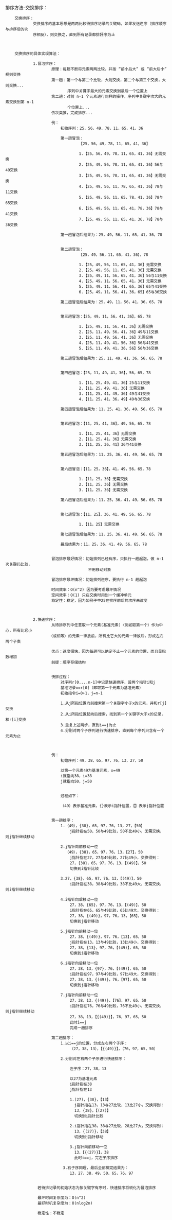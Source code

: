 排序方法-交换排序：


		交换排序：
				交换排序的基本思想是两两比较待排序记录的关键码，如果发送逆序（排序顺序与排序后的次
				序相反），则交换之，直到所有记录都排好序为止



		交换排序的具体实现算法：

				1.冒泡排序：
						原理：每趟不断将元素两两比较，并按 “前小后大” 或 “前大后小” 规则交换
						第一趟：第一个与第二个比较，大则交换，第二个与第三个交换，大则交换...
							   序列中关键字最大的元素交换到最后一个位置上
						第二趟：对前 n-1 个元素进行同样的操作，序列中关键字次大的元素交换到第 n-1 
							   个位置上...
						依次类推，完成排序...

						例：
							初始序列：25，56，49，78，11，65，41，36

							第一趟冒泡：
									【25，56，49，78，11，65，41，36】

									1.【25，56，49，78，11，65，41，36】无需交换
									2.【25，49，56，78，11，65，41，36】56与49交换
									3.【25，49，56，78，11，65，41，36】无需交换
									4.【25，49，56，11，78，65，41，36】78与11交换
									5.【25，49，56，11，65，78，41，36】78与65交换
									6.【25，49，56，11，65，41，78，36】78与41交换
									7.【25，49，56，11，65，41，36，78】78与36交换

							第一趟冒泡后结果为：25，49，56，11，65，41，36，78


							第二趟冒泡：
									【25，49，56，11，65，41，36】，78

									1.【25，49，56，11，65，41，36】无需交换
									2.【25，49，56，11，65，41，36】无需交换
									3.【25，49，11，56，65，41，36】56与11交换
									4.【25，49，11，56，65，41，36】无需交换
									5.【25，49，11，56，41，65，36】65与41交换
									6.【25，49，11，56，41，36，65】65与36交换

							第二趟冒泡后结果为：25，49，11，56，41，36，65，78


							第三趟冒泡：【25，49，11，56，41，36】，65，78

									1.【25，49，11，56，41，36】无需交换
									2.【25，11，49，56，41，36】49与11交换
									3.【25，11，49，56，41，36】无需交换
									4.【25，11，49，41，56，36】56与41交换
									5.【25，11，49，41，36，56】56与36交换

							第三趟冒泡后结果为：25，11，49，41，36，56，65，78


							第四趟冒泡：【25，11，49，41，36】，56，65，78

									1.【11，25，49，41，36】25与11交换
									2.【11，25，49，41，36】无需交换
									3.【11，25，41，49，36】49与41交换
									4.【11，25，41，36，49】49与36交换

							第四趟冒泡后结果为：11，25，41，36，49，56，65，78


							第五趟冒泡：【11，25，41，36】，49，56，65，78

									1.【11，25，41，36】无需交换
									2.【11，25，41，36】无需交换
									3.【11，25，36，41】36与41交换

							第五趟冒泡后结果为：11，25，36，41，49，56，65，78


							第六趟冒泡：【11，25，36】，41，49，56，65，78

									1.【11，25，36】无需交换
									2.【11，25，36】无需交换
									3.【11，25，36】无需交换

							第六趟冒泡后结果为：11，25，36，41，49，56，65，78


							第七趟冒泡：【11，25】，36，41，49，56，65，78

									1.【11，25】无需交换

							第七趟冒泡后结果为：11，25，36，41，49，56，65，78

							最后结果为：11，25，36，41，49，56，65，78


						冒泡排序最好情况：初始排列已经有序，只执行一趟起泡，做 n-1 次关键码比较，
										不用移动对象

						冒泡排序最坏情况：初始排列逆序，要执行 n-1 趟起泡

						时间效率：O(n^2) 因为要考虑最坏情况
						空间效率：O(1) 只在交换时用到一个缓冲单元
						稳定性：稳定，因为如例子中25在排序前后的次序未改变



				2.快速排序：
						从待排序列中任意取一个元素(基准元素)（例如取第一个）作为中心，所有比它小
					   （或相等）的元素一律放前，所有比它大的元素一律放后，形成左右两个子表

						优点：速度很快，因为每趟可以确定不止一个元素的位置，而且呈指数增加
						前提：顺序存储结构


						快排过程：
							对序列r[0....n-1]中记录快速排序，设两个指针i和j
							基准记录x=r[0]（即取第一个元素为基准元素）
							初始指令i=0+1，j=n-1

							1.从j所指位置向前搜索第一个关键字小于x的元素，并和r[j]交换
							2.从i所指位置起向后搜索，找到第一个关键字大于x的记录，和r[i]交换
							3.重复上述两步，直到i==j为止
							4.分别对两个子序列进行快速排序，直到每个序列只含有一个元素为止



						例：
							初始序列：49，38，65，97，76，13，27，50

							以第一个元素49为基准元素，x=49
							i就指向38，i=38
							j就指向50，j=50


							过程如下：

							（49）表示基准元素，{}表示i指针位置，【】表示j指针位置


						第一趟排序：
							1.（49），{38}，65，97，76，13，27，【50】
								j指针指在50，50与49比较，50不比49小，无需交换，则j指针继续移动

							2.j指针向前移动一位
							  （49），{38}，65，97，76，13，【27】，50
								j指针指在27，27与49比较，27比49小，交换得到：
							    27，{38}，65，97，76，13，【(49)】，50
								切换到i指针比较

							3.27，{38}，65，97，76，13，【(49)】，50
								i指针指在38，38与49比较，38不比49大，无需交换，则i指针继续移动

							4.i指针向后移动一位
								27，38，{65}，97，76，13，【(49)】，50
								i指针指在65，65与49比较，65比49大，交换得到：
								27，38，{(49)}，97，76，13，【65】，50
								切换到j指针移动

							5.j指针向前移动一位
								27，38，{(49)}，97，76，【13】，65，50
								j指针指在13，13与49比较，13比49小，交换得到：
								27，38，{13}，97，76，【(49)】，65，50
								切换到i指针移动

							6.i指针向后移动一位
								27，38，13，{97}，76，【(49)】，65，50
								i指针指在97，97与49比较，97比49大，交换得到：
								27，38，13，{(49)}，76，【97】，65，50
								切换到j指针移动

							7.j指针向前移动一位
								27，38，13，{(49)}，【76】，97，65，50
								i指针指在76，76与49比较，76不比49小，无需交换，则j指针继续移动
								27，38，13，【{(49)}】，76，97，65，50
								此时i==j
								完成一趟排序

						第二趟排序：
							1.以i==j的位置，分成左右两个子序：
								（27，38，13），【{(49)}】，（76，97，65，50）

							2.分别对左右两个子序进行快速排序：

								左子序：27，38，13

								以27为基准元素
								i指针指在38
								j指针指在13

								1.(27)，{38}，【13】
								  j指针指在13，13与27比较，13比27小，交换得到：
								  13，{38}，【(27)】
								  切换到i指针比较

								2.i指针指在38，38与27比较，28比27大，交换得到：
								  13，{(27)}，【38】
								  切换到j指针移动

								3.j指针向前移动一位
								  13，【{(27)}】，38
								  此时i==j，完左子序排序

							 3.右子序同理，最后全部排完结果为：
								13，27，38，49，50，65，76，97


				  若待排记录的初始状态为按关键字有序时，快速排序将蜕化为冒泡排序

				  最坏时间复杂度为：O(n^2)
				  最好时机复杂度为：O(nlog2n)

				  稳定性：不稳定